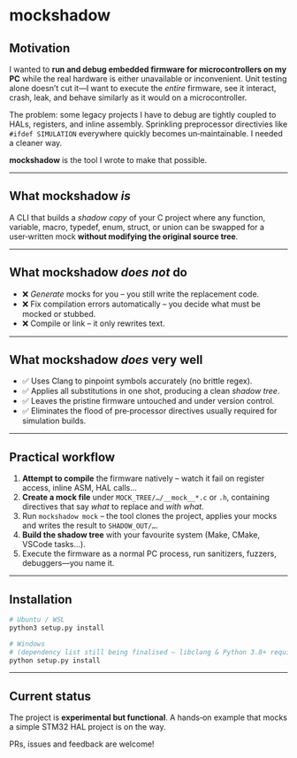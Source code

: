 # mockshadow

## Motivation
I wanted to **run and debug embedded firmware for microcontrollers on my PC** while the real hardware is either unavailable or inconvenient.  Unit testing alone doesn’t cut it—I want to execute the *entire* firmware, see it interact, crash, leak, and behave similarly as it would on a microcontroller.

The problem: some legacy projects I have to debug are tightly coupled to HALs, registers, and inline assembly. Sprinkling preprocessor directivies like `#ifdef SIMULATION` everywhere quickly becomes un‑maintainable.  I needed a cleaner way.

**mockshadow** is the tool I wrote to make that possible.

---

## What mockshadow *is*
A CLI that builds a *shadow copy* of your C project where any function, variable, macro, typedef, enum, struct, or union can be swapped for a user‑written mock **without modifying the original source tree**.

---

## What mockshadow *does not* do
* ❌ *Generate* mocks for you – you still write the replacement code.
* ❌ Fix compilation errors automatically – you decide what must be mocked or stubbed.
* ❌ Compile or link – it only rewrites text.

---

## What mockshadow *does* very well
* ✅ Uses Clang to pinpoint symbols accurately (no brittle regex).
* ✅ Applies all substitutions in one shot, producing a clean *shadow tree*.
* ✅ Leaves the pristine firmware untouched and under version control.
* ✅ Eliminates the flood of pre‑processor directives usually required for simulation builds.

---

## Practical workflow
1. **Attempt to compile** the firmware natively – watch it fail on register access, inline ASM, HAL calls…
2. **Create a mock file** under `MOCK_TREE/…/__mock__*.c` or `.h`, containing directives that say *what* to replace and *with what*.
3. Run `mockshadow mock` – the tool clones the project, applies your mocks and writes the result to `SHADOW_OUT/…`.
4. **Build the shadow tree** with your favourite system (Make, CMake, VSCode tasks…).
5. Execute the firmware as a normal PC process, run sanitizers, fuzzers, debuggers—you name it.

---

## Installation
```bash
# Ubuntu / WSL
python3 setup.py install

# Windows
# (dependency list still being finalised – libclang & Python 3.8+ required)
python setup.py install
```

---

## Current status
The project is **experimental but functional**.  A hands‑on example that mocks a simple STM32 HAL project is on the way.

PRs, issues and feedback are welcome!
